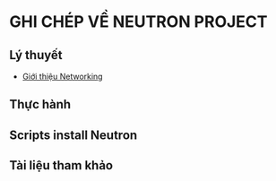 # GHI CHÉP VỀ NEUTRON PROJECT


## Lý thuyết
- [Giới thiệu Networking](docs/Introduction_Networking.md)

## Thực hành


## Scripts install Neutron 


## Tài liệu tham khảo



